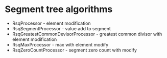 Segment tree algorithms
========================
- RsqProcessor - element modification
- RsqSegmentProcessor - value add to segment
- RsqGreatestCommonDevisorProcessor - greatest common divisor with element modification
- RsqMaxProcessor - max with element modify
- RsqZeroCountProcessor - segment zero count with modify 